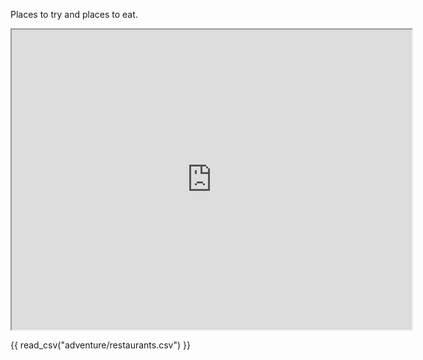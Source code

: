 
Places to try and places to eat.

<iframe src="https://www.google.com/maps/d/embed?mid=1YZJuP2t_8usyT7zAfqYk2uFGVmwyoq0l&ehbc=2E312F" width="640" height="480"></iframe>

{{ read_csv("adventure/restaurants.csv") }}
